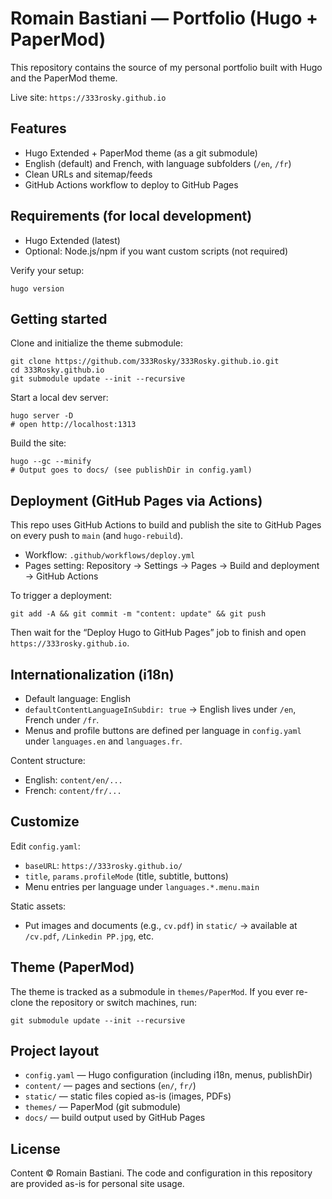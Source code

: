 # Romain Bastiani — Portfolio (Hugo + PaperMod)

This repository contains the source of my personal portfolio built with Hugo and the PaperMod theme.

Live site: `https://333rosky.github.io`

## Features
- Hugo Extended + PaperMod theme (as a git submodule)
- English (default) and French, with language subfolders (`/en`, `/fr`)
- Clean URLs and sitemap/feeds
- GitHub Actions workflow to deploy to GitHub Pages

## Requirements (for local development)
- Hugo Extended (latest)
- Optional: Node.js/npm if you want custom scripts (not required)

Verify your setup:
```
hugo version
```

## Getting started
Clone and initialize the theme submodule:
```
git clone https://github.com/333Rosky/333Rosky.github.io.git
cd 333Rosky.github.io
git submodule update --init --recursive
```

Start a local dev server:
```
hugo server -D
# open http://localhost:1313
```

Build the site:
```
hugo --gc --minify
# Output goes to docs/ (see publishDir in config.yaml)
```

## Deployment (GitHub Pages via Actions)
This repo uses GitHub Actions to build and publish the site to GitHub Pages on every push to `main` (and `hugo-rebuild`).

- Workflow: `.github/workflows/deploy.yml`
- Pages setting: Repository → Settings → Pages → Build and deployment → GitHub Actions

To trigger a deployment:
```
git add -A && git commit -m "content: update" && git push
```
Then wait for the “Deploy Hugo to GitHub Pages” job to finish and open `https://333rosky.github.io`.

## Internationalization (i18n)
- Default language: English
- `defaultContentLanguageInSubdir: true` → English lives under `/en`, French under `/fr`.
- Menus and profile buttons are defined per language in `config.yaml` under `languages.en` and `languages.fr`.

Content structure:
- English: `content/en/...`
- French: `content/fr/...`

## Customize
Edit `config.yaml`:
- `baseURL`: `https://333rosky.github.io/`
- `title`, `params.profileMode` (title, subtitle, buttons)
- Menu entries per language under `languages.*.menu.main`

Static assets:
- Put images and documents (e.g., `cv.pdf`) in `static/` → available at `/cv.pdf`, `/Linkedin PP.jpg`, etc.

## Theme (PaperMod)
The theme is tracked as a submodule in `themes/PaperMod`.
If you ever re-clone the repository or switch machines, run:
```
git submodule update --init --recursive
```

## Project layout
- `config.yaml` — Hugo configuration (including i18n, menus, publishDir)
- `content/` — pages and sections (`en/`, `fr/`)
- `static/` — static files copied as-is (images, PDFs)
- `themes/` — PaperMod (git submodule)
- `docs/` — build output used by GitHub Pages

## License
Content © Romain Bastiani. The code and configuration in this repository are provided as-is for personal site usage.
